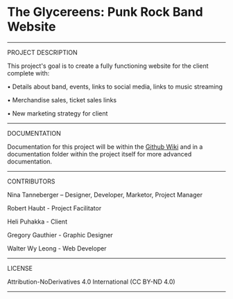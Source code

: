 # The Glycereens: Punk Rock Band Website
_________________________________________

PROJECT DESCRIPTION

This project's goal is to create a fully functioning website for the client complete with:

• Details about band, events, links to social media, links to music streaming

• Merchandise sales, ticket sales links

• New marketing strategy for client

_________________________________________

DOCUMENTATION

Documentation for this project will be within the [Github Wiki](https://github.com/NinaTanneberger/studio3/wiki) and in a documentation folder within the project itself for more advanced documentation.

_________________________________________

CONTRIBUTORS

Nina Tanneberger – Designer, Developer, Marketor, Project Manager

Robert Haubt - Project Facilitator

Heli Puhakka - Client

Gregory Gauthier - Graphic Designer

Walter Wy Leong - Web Developer

_________________________________________

LICENSE

Attribution-NoDerivatives 4.0 International (CC BY-ND 4.0)

_________________________________________
